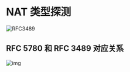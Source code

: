 # NAT 类型探测

![RFC3489](https://pic.try-hard.cn/blog/2023/10/23/20231023-085835.png)

## RFC 5780 和 RFC 3489 对应关系

![img](https://pic.try-hard.cn/blog/2023/04/18/20230418-100008.jpg)



